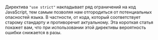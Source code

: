 Директива `"use strict"` накладывает ряд ограничений на код JavaScript, тем 
самым позволяя нам отгородиться от потенциальных опасностей языка. В 
частности, от кода, который соответствует старому стандарту и  противоречит 
актуальному. Эта короткая статья покажет вам, что при использовании этой 
директивы вероятность ошибки снижается в разы.  